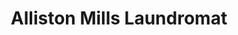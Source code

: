 ---
title: "Alliston Mills Laundromat"
url: /alliston/alliston-mills-laundromat/
shop: Wäscherei
---